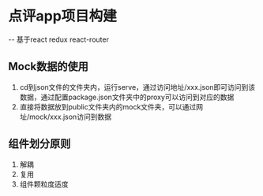 # 点评app项目构建
-- 基于react redux react-router

## Mock数据的使用
1. cd到json文件的文件夹内，运行serve，通过访问地址/xxx.json即可访问到该数据，通过配置package.json文件夹中的proxy可以访问到对应的数据
2. 直接将数据放到public文件夹内的mock文件夹，可以通过网址/mock/xxx.json访问到数据

## 组件划分原则
1. 解耦
2. 复用
3. 组件颗粒度适度  